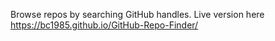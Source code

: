 Browse repos by searching GitHub handles.
Live version here
https://bc1985.github.io/GitHub-Repo-Finder/
